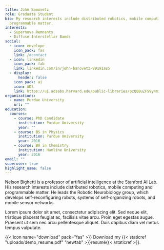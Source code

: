 ```yaml
---
title: John Banovetz
role: Graduate Student
bio: My research interests include distributed robotics, mobile computing and
  programmable matter.
interests:
  - Supernova Remnants
  - Diffuse Interstellar Bands
social:
  - icon: envelope
    icon_pack: fas
    link: /#contact
  - icon: linkedin
    icon_pack: fab
    link: linkedin.com/in/john-banovetz-89191a85
  - display:
      header: false
    icon_pack: ai
    icon: ADS
    link: https://ui.adsabs.harvard.edu/public-libraries/pzQQBuZFS9y4miME75JE5A
organizations:
  - name: Purdue University
    url: ""
education:
  courses:
    - course: PhD Candidate
      institution: Purdue University
      year: ""
    - course: BS in Physics
      institution: Purdue University
      year: 2016
    - course: BA in Chemistry
      institution: Hamline University
      year: 2016
email: ""
superuser: true
highlight_name: false
---
```


Nelson Bighetti is a professor of artificial intelligence at the Stanford AI Lab. His research interests include distributed robotics, mobile computing and programmable matter. He leads the Robotic Neurobiology group, which develops self-reconfiguring robots, systems of self-organizing robots, and mobile sensor networks.

Lorem ipsum dolor sit amet, consectetur adipiscing elit. Sed neque elit, tristique placerat feugiat ac, facilisis vitae arcu. Proin eget egestas augue. Praesent ut sem nec arcu pellentesque aliquet. Duis dapibus diam vel metus tempus vulputate.

{{< icon name="download" pack="fas" >}} Download my {{< staticref "uploads/demo_resume.pdf" "newtab" >}}resumé{{< /staticref >}}.
